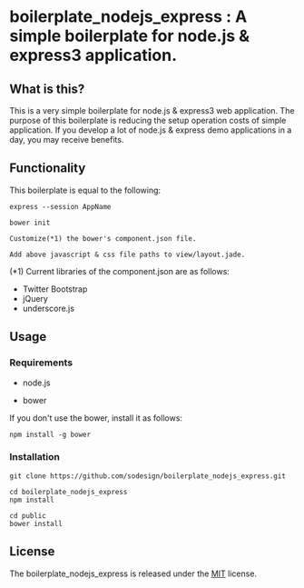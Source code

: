 # boilerplate_nodejs_express : A simple boilerplate for node.js & express3 application.

## What is this?

This is a very simple boilerplate for node.js & express3 web application. The purpose of this boilerplate is reducing the setup operation costs of simple application. If you develop a lot of node.js & express demo applications in a day, you may receive benefits.

## Functionality

This boilerplate is equal to the following:

    express --session AppName
    
    bower init

    Customize(*1) the bower's component.json file. 
    
    Add above javascript & css file paths to view/layout.jade. 
 
(*1) Current libraries of the component.json are as follows: 
    
- Twitter Bootstrap
- jQuery
- underscore.js


## Usage

### Requirements

- node.js

- bower

If you don't use the bower, install it as follows:

    npm install -g bower

### Installation

    git clone https://github.com/sodesign/boilerplate_nodejs_express.git

    cd boilerplate_nodejs_express
    npm install

    cd public
    bower install

## License

The boilerplate_nodejs_express is released under the [MIT](http://opensource.org/licenses/MIT) license.



